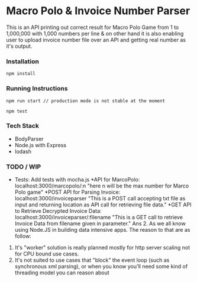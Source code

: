# Macro Polo & Invoice Number Parser

This is an API printing out correct result for Macro Polo Game from 1 to 1,000,000 with 1,000 numbers per line & on other hand it is also enabling user to upload invoice number file over an API and getting real number as it's output.

### Installation

```
npm install
```

### Running Instructions

```
npm run start // production mode is not stable at the moment
```

```
npm test
```

### Tech Stack

* BodyParser
* Node.js with Express
* lodash

### TODO / WIP

* Tests: Add tests with mocha.js
*API for MarcoPolo: localhost:3000/marcopolo/:n "here n will be the max number for Marco Polo game"
*POST API for Parsing Invoice: localhost:3000/invoiceparser "This is a POST call accepting txt file as input and returning location as API call for retrieving file data."
*GET API to Retrieve Decrypted Invoice Data: localhost:3000/invoiceparser/:filename "This is a GET call to retrieve Invoice Data from filename given in parameter."
Ans 2. As we all know using Node.JS in building data intensive apps. The reason to that are as follow:
 1. It's "worker" solution is really planned mostly for http server scaling not for CPU bound use cases.
 2. It's not suited to use cases that "block" the event loop (such as synchronous xml parsing), or when you know you'll need some kind of threading model you can reason about